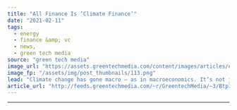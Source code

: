 ```yaml
---
title: "All Finance Is ‘Climate Finance’"
date: "2021-02-11"
tags: 
  - energy
  - finance &amp; vc
  - news,
  - green tech media
source: "green tech media"
image_url: "https://assets.greentechmedia.com/content/images/articles/earth-day-finance-vc.jpg"
image_fp: "/assets/img/post_thumbnails/113.png"
lead: "Climate change has gone macro — as in macroeconomics. It’s not just an environmental, health and justice issue. It has become an economic imperative for financial analysts, finance ministers and the biggest asset managers in the world. For the second ..."
article_url: "http://feeds.greentechmedia.com/~r/GreentechMedia/~3/BtpI8nKlB_0/all-finance-is-climate-finance"
---
```


---
